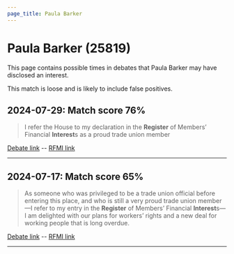 ```yaml
---
page_title: Paula Barker
---
```


# Paula Barker  (25819)

This page contains possible times in debates that Paula Barker may have disclosed an interest.

This match is loose and is likely to include false positives. 



## 2024-07-29: Match score 76%

>I refer the House to my declaration in the **Register** of Members’ Financial **Interest**s as a proud trade union member

[Debate link](https://www.theyworkforyou.com/debates/?id=2024-07-29c.1129.1)  --  [RFMI link](https://www.theyworkforyou.com/mp/25819/register)


---



## 2024-07-17: Match score 65%

>As someone who was privileged to be a trade union official before entering this place, and who is still a very proud trade union member—I refer to my entry in the **Register** of Members’ Financial **Interest**s—I am delighted with our plans for workers’ rights and a new deal for working people that is long overdue.

[Debate link](https://www.theyworkforyou.com/debates/?id=2024-07-17d.133.0)  --  [RFMI link](https://www.theyworkforyou.com/mp/25819/register)


---

